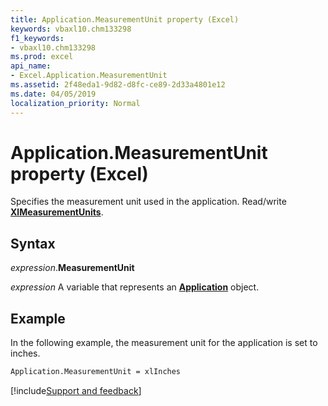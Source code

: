 ```yaml
---
title: Application.MeasurementUnit property (Excel)
keywords: vbaxl10.chm133298
f1_keywords:
- vbaxl10.chm133298
ms.prod: excel
api_name:
- Excel.Application.MeasurementUnit
ms.assetid: 2f48eda1-9d82-d8fc-ce89-2d33a4801e12
ms.date: 04/05/2019
localization_priority: Normal
---
```



# Application.MeasurementUnit property (Excel)

Specifies the measurement unit used in the application. Read/write **[XlMeasurementUnits](excel.xlmeasurementunits.md)**.


## Syntax

_expression_.**MeasurementUnit**

_expression_ A variable that represents an **[Application](Excel.Application(object).md)** object.


## Example

In the following example, the measurement unit for the application is set to inches.

```vb
Application.MeasurementUnit = xlInches
```




[!include[Support and feedback](~/includes/feedback-boilerplate.md)]